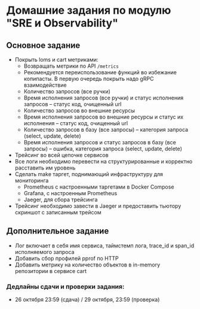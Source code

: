 # Домашние задания по модулю "SRE и Observability"

## Основное задание

- Покрыть loms и cart метриками:
    - Возвращать метрики по API `/metrics`
    - Рекомендуется переиспользование функций во избежание копипасты. В первую очередь покрыть надо gRPC взаимодействие
    - Количество запросов (все ручки)
    - Время исполнения запросов (все ручки) и статус исполнения запросов – статус код, очищенный url
    - Количество запросов во внешние ресурсы
    - Время исполнения запросов во внешние ресурсы и статус их исполнения – статус код, очищенный url
    - Количество запросов в базу (все запросы) – категория запроса (select, update, delete)
    - Время исполнения запросов и статус запросов в базу (все запросы) – ошибка, категория запроса (select, update, delete)
- Трейсинг во всей цепочке сервисов
- Все логи необходимо перевести на структурированные и корректно расставить им уровень
- Сделать make таргет, поднимающий инфраструктуру для мониторинга
    - Prometheus с настроенными таргетами в Docker Compose
    - Grafana, с настроенным Prometheus
    - Jaeger, для сбора трейсинга
- Трейсинг необходимо завести в Jaeger и предоставить тьютору скриншот с записанным трейсом

## Дополнительное задание

- Лог включает в себя имя сервиса, таймстемп лога, trace_id и span_id исполняемого запроса
- Добавить сбор профилей pprof по HTTP
- Добавить метрику на количество объектов в in-memory репозитории в сервисе cart

### Дедлайны сдачи и проверки задания:
- 26 октября 23:59 (сдача) / 29 октября, 23:59 (проверка)

